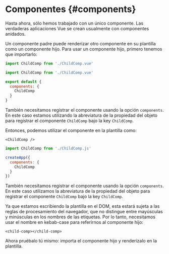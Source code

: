 # Componentes {#components}

Hasta ahora, sólo hemos trabajado con un único componente. Las verdaderas aplicaciones Vue se crean usualmente con componentes anidados.

Un componente padre puede renderizar otro componente en su plantilla como un componente hijo. Para usar un componente hijo, primero tenemos que importarlo:

<div class="composition-api">
<div class="sfc">

```js
import ChildComp from './ChildComp.vue'
```

</div>
</div>

<div class="options-api">
<div class="sfc">

```js
import ChildComp from './ChildComp.vue'

export default {
  components: {
    ChildComp
  }
}
```

También necesitamos registrar el componente usando la opción `components`. En este caso estamos utilizando la abreviatura de la propiedad del objeto para registrar el componente `ChildComp` bajo la key `ChildComp`.

</div>
</div>

<div class="sfc">

Entonces, podemos utilizar el componente en la plantilla como:

```vue-html
<ChildComp />
```

</div>

<div class="html">

```js
import ChildComp from './ChildComp.js'

createApp({
  components: {
    ChildComp
  }
})
```

También necesitamos registrar el componente usando la opción `components`. En este caso utilizamos la abreviatura de la propiedad del objeto para registrar el componente `ChildComp` bajo la key `ChildComp`.

Ya que estamos escribiendo la plantilla en el DOM, esta estará sujeta a las reglas de procesamiento del navegador, que no distingue entre mayúsculas y minúsculas en los nombres de las etiquetas. Por lo tanto, necesitamos usar el nombre en kebab-case para referirnos al componente hijo:

```vue-html
<child-comp></child-comp>
```

</div>

Ahora pruébalo tú mismo: importa el componente hijo y renderízalo en la plantilla.
